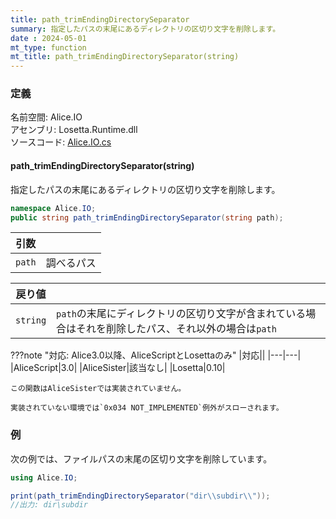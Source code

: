 ```yaml
---
title: path_trimEndingDirectorySeparator
summary: 指定したパスの末尾にあるディレクトリの区切り文字を削除します。
date : 2024-05-01
mt_type: function
mt_title: path_trimEndingDirectorySeparator(string)
---
```


### 定義
名前空間: Alice.IO<br/>
アセンブリ: Losetta.Runtime.dll<br/>
ソースコード: [Alice.IO.cs](https://github.com/WSOFT-Project/Losetta/blob/master/Losetta.Runtime/Alice.IO.cs)

#### path_trimEndingDirectorySeparator(string)

指定したパスの末尾にあるディレクトリの区切り文字を削除します。

```cs title="AliceScript"
namespace Alice.IO;
public string path_trimEndingDirectorySeparator(string path);
```

|引数| |
|-|-|
|`path`|調べるパス|

|戻り値| |
|-|-|
|`string`|`path`の末尾にディレクトリの区切り文字が含まれている場合はそれを削除したパス、それ以外の場合は`path`|

???note "対応: Alice3.0以降、AliceScriptとLosettaのみ"
    |対応||
    |---|---|
    |AliceScript|3.0|
    |AliceSister|該当なし|
    |Losetta|0.10|

    この関数はAliceSisterでは実装されていません。

    実装されていない環境では`0x034 NOT_IMPLEMENTED`例外がスローされます。

### 例
次の例では、ファイルパスの末尾の区切り文字を削除しています。

```cs title="AliceScript"
using Alice.IO;

print(path_trimEndingDirectorySeparator("dir\\subdir\\"));
//出力: dir\subdir
```
